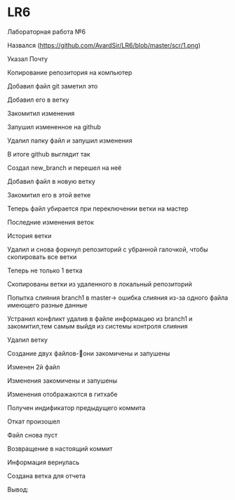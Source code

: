 # LR6
Лабораторная работа №6

Назвался
(https://github.com/AvardSir/LR6/blob/master/scr/1.png)

Указал Почту
 
Копирование репозитория на компьютер
 
Добавил файл git заметил это
 
 
Добавил его в ветку
 
Закомитил изменения
 
Запушил измененное на github
 
 
Удалил папку файл и запушил изменения
 
В итоге github выглядит так
 
Создал new_branch и перешел на неё
 
Добавил файл в новую ветку
 
Закомитил его в этой ветке
 
Теперь файл убирается при переключении ветки на мастер
 
 
Последние изменения веток
 
История ветки
 
Удалил и снова форкнул репозиторий с убранной галочкой, чтобы скопировать все ветки
 
Теперь не только 1 ветка
 
Скопированы ветки из удаленного в локальный репозиторий
 
Попытка слияния branch1 в master-> ошибка слияния из-за одного файла имеющего разные данные
 
 
Устранил конфликт удалив в файле информацию из branch1 и закомитил,тем самым выйдя из системы контроля слияния
 
Удалил ветку
 
Создание двух файлов-они закомичены и запушены
 
Изменен 2й файл
 
Изменения закомичены и запушены
 
Изменения отображаются в гитхабе

 
Получен индификатор предыдущего коммита
 
Откат произошел
 
Файл снова пуст
 
Возвращение в настоящий коммит
 
Информация вернулась
 
Создана ветка для отчета
 

Вывод: 
